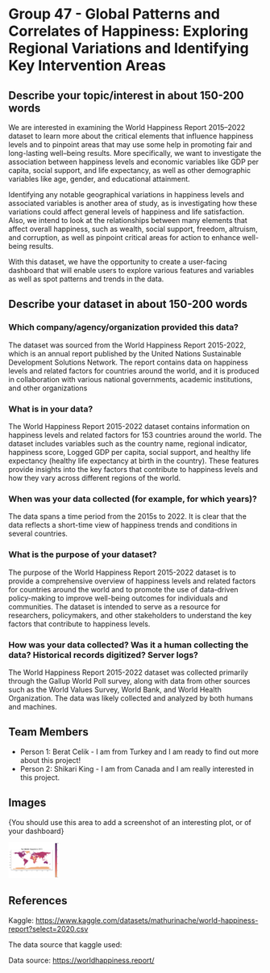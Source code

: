 # Group 47 - Global Patterns and Correlates of Happiness: Exploring Regional Variations and Identifying Key Intervention Areas

## Describe your topic/interest in about 150-200 words

We are interested in examining the World Happiness Report 2015–2022 dataset to learn more about the critical elements that influence happiness levels and to pinpoint areas that may use some help in promoting fair and long-lasting well–being results. More specifically, we want to investigate the association between happiness levels and economic variables like GDP per capita, social support, and life expectancy, as well as other demographic variables like age, gender, and educational attainment.

Identifying any notable geographical variations in happiness levels and associated variables is another area of study, as is investigating how these variations could affect general levels of happiness and life satisfaction. Also, we intend to look at the relationships between many elements that affect overall happiness, such as wealth, social support, freedom, altruism, and corruption, as well as pinpoint critical areas for action to enhance well-being results.

With this dataset, we have the opportunity to create a user-facing dashboard that will enable users to explore various features and variables as well as spot patterns and trends in the data.

## Describe your dataset in about 150-200 words

### Which company/agency/organization provided this data?
The dataset was sourced from the World Happiness Report 2015-2022, which is an annual report published by the United Nations Sustainable Development Solutions Network. The report contains data on happiness levels and related factors for countries around the world, and it is produced in collaboration with various national governments, academic institutions, and other organizations

### What is in your data?
The World Happiness Report 2015-2022 dataset contains information on happiness levels and related factors for 153 countries around the world. The dataset includes variables such as the country name, regional indicator, happiness score, Logged GDP per capita, social support, and healthy life expectancy (healthy life expectancy at birth in the country). These features provide insights into the key factors that contribute to happiness levels and how they vary across different regions of the world.

### When was your data collected (for example, for which years)?
The data spans a time period from the 2015s to 2022. It is clear that the data reflects a short-time view of happiness trends and conditions in several countries.

### What is the purpose of your dataset?
The purpose of the World Happiness Report 2015-2022 dataset is to provide a comprehensive overview of happiness levels and related factors for countries around the world and to promote the use of data-driven policy-making to improve well-being outcomes for individuals and communities. The dataset is intended to serve as a resource for researchers, policymakers, and other stakeholders to understand the key factors that contribute to happiness levels.

### How was your data collected? Was it a human collecting the data? Historical records digitized? Server logs?

The World Happiness Report 2015-2022 dataset was collected primarily through the Gallup World Poll survey, along with data from other sources such as the World Values Survey, World Bank, and World Health Organization. The data was likely collected and analyzed by both humans and machines.

## Team Members

- Person 1: Berat Celik - I am from Turkey and I am ready to find out more about this project!
- Person 2: Shikari King - I am from Canada and I am really interested in this project.

## Images

{You should use this area to add a screenshot of an interesting plot, or of your dashboard}

<img src ="images/World happiness.png" width="100px">

## References

Kaggle: https://www.kaggle.com/datasets/mathurinache/world-happiness-report?select=2020.csv

The data source that kaggle used:

Data source: https://worldhappiness.report/




